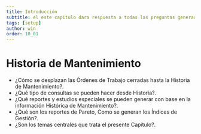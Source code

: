 ```yaml
---
title: Introducción
subtitle: el este capitulo dara respuesta a todas las preguntas generadas de la seccion historia de mantenimiento.
tags: [setup]
author: win
order: 10_01
---
```

# Historia de Mantenimiento

- ¿Cómo se desplazan las Órdenes de Trabajo cerradas hasta la Historia de Mantenimiento?.
- ¿Qué tipo de consultas se pueden hacer desde Historia?.
- ¿Qué reportes y estudios especiales se pueden generar con base en la información Histórica de  Mantenimiento?.
- ¿Qué son los reportes de Pareto,  Como se generan los Índices de Gestión?.
- ¿Son los temas centrales que trata el presente Capítulo?.
